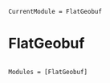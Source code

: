 ```@meta
CurrentModule = FlatGeobuf
```

# FlatGeobuf

```@index
```

```@autodocs
Modules = [FlatGeobuf]
```
